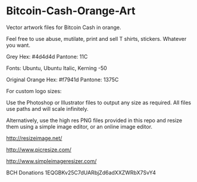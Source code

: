 # Bitcoin-Cash-Orange-Art
Vector artwork files for Bitcoin Cash in orange.



Feel free to use abuse, mutilate, print and sell T shirts, stickers. Whatever you want.



Grey Hex: #4d4d4d
Pantone: 11C

Fonts: Ubuntu, Ubuntu Italic, Kerning -50

Original Orange Hex: #f7941d
Pantone: 1375C


For custom logo sizes:



Use the Photoshop or Illustrator files to output any size as required. All files use paths and will scale infinitely.

Alternatively, use the high res PNG files provided in this repo and resize them using a simple image editor, or an online image editor.



http://resizeimage.net/

http://www.picresize.com/

http://www.simpleimageresizer.com/

BCH Donations
1EQGBKv25C7dUARbjZd6adXXZWRbX7SvY4
